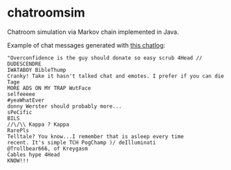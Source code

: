 # chatroomsim
Chatroom simulation via Markov chain implemented in Java.

Example of chat messages generated with [this chatlog](https://github.com/dekuNukem/SGDQ2015_Twitch_Chatlog):
```
"Overconfidence is the guy should donate so easy scrub 4Head //
DUDESCENDRE
IWATABOY BibleThump
Cranky! Take it hasn't talked chat and emotes. I prefer if you can die Tage
MORE ADS ON MY TRAP WutFace
selfeeeee
#yeaWhatEver
donny Werster should probably more...
sPeCific
BILS
//\/\\ Kappa ? Kappa
RarePls
Telltale? You know...I remember that is asleep every time
recent. It's simple TCH PogChamp )/ deIlluminati
@Trollbear666, of Kreygasm
Cables hype 4Head
KNOW!!!
```

